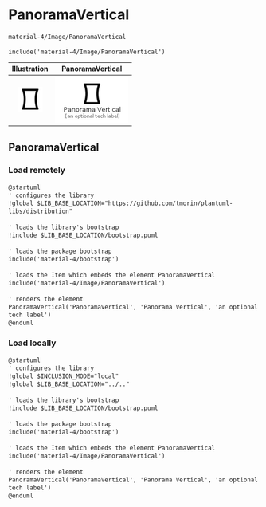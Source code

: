 # PanoramaVertical


```text
material-4/Image/PanoramaVertical
```

```text
include('material-4/Image/PanoramaVertical')
```



| Illustration | PanoramaVertical |
| :---: | :---: |
| ![illustration for Illustration](../../material-4/Image/PanoramaVertical.png) | ![illustration for PanoramaVertical](../../material-4/Image/PanoramaVertical.Local.png) |




## PanoramaVertical

### Load remotely
```plantuml
@startuml
' configures the library
!global $LIB_BASE_LOCATION="https://github.com/tmorin/plantuml-libs/distribution"

' loads the library's bootstrap
!include $LIB_BASE_LOCATION/bootstrap.puml

' loads the package bootstrap
include('material-4/bootstrap')

' loads the Item which embeds the element PanoramaVertical
include('material-4/Image/PanoramaVertical')

' renders the element
PanoramaVertical('PanoramaVertical', 'Panorama Vertical', 'an optional tech label')
@enduml
```

### Load locally
```plantuml
@startuml
' configures the library
!global $INCLUSION_MODE="local"
!global $LIB_BASE_LOCATION="../.."

' loads the library's bootstrap
!include $LIB_BASE_LOCATION/bootstrap.puml

' loads the package bootstrap
include('material-4/bootstrap')

' loads the Item which embeds the element PanoramaVertical
include('material-4/Image/PanoramaVertical')

' renders the element
PanoramaVertical('PanoramaVertical', 'Panorama Vertical', 'an optional tech label')
@enduml
```

